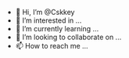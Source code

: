 - 👋 Hi, I’m @Cskkey
- 👀 I’m interested in ...
- 🌱 I’m currently learning ...
- 💞️ I’m looking to collaborate on ...
- 📫 How to reach me ...

<!---
Cskkey/Cskkey is a ✨ special ✨ repository because its `README.md` (this file) appears on your GitHub profile.
You can click the Preview link to take a look at your changes.
--->
